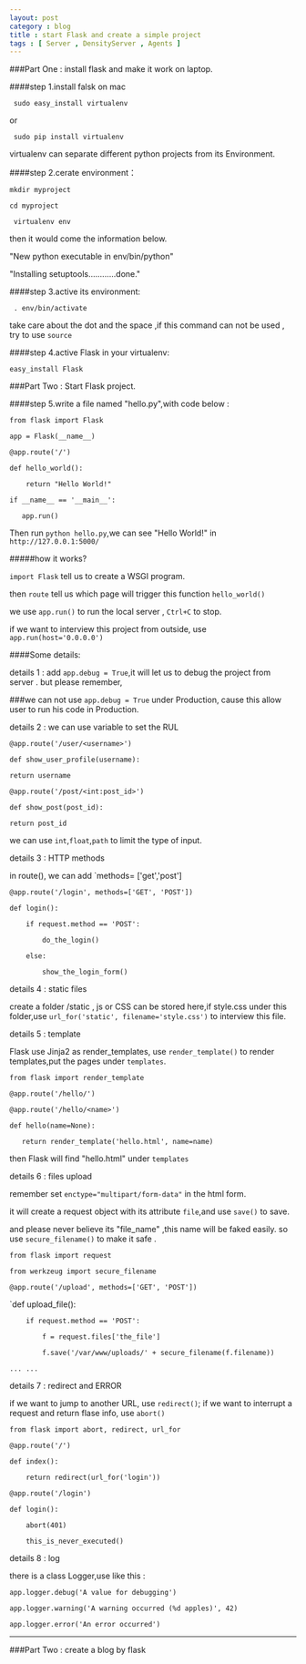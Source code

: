 ```yaml
---
layout: post
category : blog
title : start Flask and create a simple project 
tags : [ Server , DensityServer , Agents ]
---
```



###Part One : install flask and make it work on laptop.

####step 1.install falsk on mac

` sudo easy_install virtualenv`

or

` sudo pip install virtualenv`

virtualenv can separate different python projects from its Environment.


####step 2.cerate environment：

`mkdir myproject`

 `cd myproject`

` virtualenv env`

then it would come the information below.

"New python executable in env/bin/python"

"Installing setuptools............done."

####step 3.active its environment:

` . env/bin/activate`

take care about the dot and the space ,if this command can not be used , try to use `source`

####step 4.active Flask in your virtualenv:

`easy_install Flask`


###Part Two : Start Flask project.

####step 5.write a file named "hello.py",with code below :

`from flask import Flask`

`app = Flask(__name__)`

`@app.route('/')`

`def hello_world():`

`    return "Hello World!"`

`if __name__ == '__main__':`

`    app.run() `

Then run `python hello.py`,we can see "Hello World!" in `http://127.0.0.1:5000/`

#####how it works?

`import Flask` tell us to create a WSGI program.

then `route` tell us which page will trigger this function `hello_world()`

we use `app.run()` to run the local server , `Ctrl+C` to stop.

if we want to interview this project from outside, use `app.run(host='0.0.0.0')`

####Some details:

details 1 : add `app.debug = True`,it will let us to debug the project from server . but please remember,

###we can not use `app.debug = True` under Production, cause this  allow user to  run his code in Production. 

details 2 : we can use variable to set the RUL 

`@app.route('/user/<username>')`

`def show_user_profile(username):`

`return username`

`@app.route('/post/<int:post_id>')`

`def show_post(post_id):`

`return post_id`

we can use `int`,`float`,`path` to limit the type of input.

details 3 : HTTP methods 

in route(), we can add `methods= ['get','post']

`@app.route('/login', methods=['GET', 'POST'])`

`def login():`

`    if request.method == 'POST':`

`        do_the_login()`

`    else:`

`        show_the_login_form()`

details 4 : static files 

create a folder /static , js or CSS can be stored here,if style.css under this folder,use `url_for('static', filename='style.css')` to interview this file.

details 5 : template

Flask use Jinja2 as render_templates, use `render_template()` to render templates,put the pages under `templates`.

`from flask import render_template`

`@app.route('/hello/')`

`@app.route('/hello/<name>')`

`def hello(name=None):`

`    return render_template('hello.html', name=name)  `

then Flask will find "hello.html" under `templates`

details 6 : files upload

remember set `enctype="multipart/form-data"` in the html form.

it will create a request object with its attribute `file`,and use `save()` to save.

and please never believe its "file_name" ,this name will be faked easily. so use `secure_filename()` to make it safe .

`from flask import request`

`from werkzeug import secure_filename`

`@app.route('/upload', methods=['GET', 'POST'])`

`def upload_file():

`    if request.method == 'POST':`

`        f = request.files['the_file']`

`        f.save('/var/www/uploads/' + secure_filename(f.filename))`

`... ...`

details 7 : redirect and ERROR

if we want to jump to another URL, use `redirect()`; if we want to interrupt a request and return flase info, use `abort()` 

`from flask import abort, redirect, url_for`

`@app.route('/')`

`def index():`

`    return redirect(url_for('login'))`

`@app.route('/login')`

`def login():`

`    abort(401)`

`    this_is_never_executed()`

details 8 : log

there is a class Logger,use like this :

`app.logger.debug('A value for debugging')`

`app.logger.warning('A warning occurred (%d apples)', 42)`

`app.logger.error('An error occurred')`



-------------------------------------------


###Part Two : create a blog by flask







 
